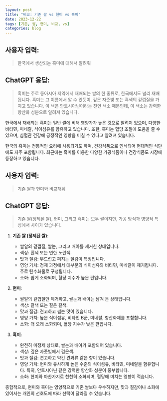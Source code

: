 ```yaml
---
layout: post
title: "비교: 기존 쌀 vs 현미 vs 흑미"
date: 2023-12-22
tags: [기존, 쌀, 현미, 비교, vs]
categories: blog
---
```


## 사용자 입력:
> 한국에서 생산되는 흑미에 대해서 알려줘

## ChatGPT 응답:
> 흑미는 주로 동아시아 지역에서 재배되는 쌀의 한 종류로, 한국에서도 널리 재배됩니다. 흑미는 그 이름에서 알 수 있듯이, 깊은 자줏빛 또는 흑색의 겉껍질을 가지고 있습니다. 이 색은 안토시아닌이라는 천연 색소 때문인데, 이 색소는 강력한 항산화 성분으로 알려져 있습니다.

한국에서 재배되는 흑미는 일반 쌀에 비해 영양가가 높은 것으로 알려져 있으며, 다양한 비타민, 미네랄, 식이섬유를 함유하고 있습니다. 또한, 흑미는 혈당 조절에 도움을 줄 수 있으며, 심혈관 건강에 긍정적인 영향을 미칠 수 있다고 알려져 있습니다.

한국의 흑미는 전통적인 요리에 사용되기도 하며, 건강식품으로 인식되어 현대적인 식단에도 자주 포함됩니다. 최근에는 흑미를 이용한 다양한 가공식품이나 건강식품도 시장에 등장하고 있습니다.

## 사용자 입력:
> 기존 쌀과 현미와 비교해줘

## ChatGPT 응답:
> 기존 쌀(정제된 쌀), 현미, 그리고 흑미는 모두 쌀이지만, 가공 방식과 영양적 특성에서 차이가 있습니다.

1. **기존 쌀 (정제된 쌀)**:
   - 쌀알의 겉껍질, 쌀눈, 그리고 배아를 제거한 상태입니다.
   - 색상: 흰색 또는 연한 노란색.
   - 맛과 질감: 부드럽고 퍼지는 질감이 특징입니다.
   - 영양 가치: 정제 과정에서 대부분의 식이섬유와 비타민, 미네랄이 제거됩니다. 주로 탄수화물로 구성됩니다.
   - 소화: 쉽게 소화되며, 혈당 지수가 높은 편입니다.

2. **현미**:
   - 쌀알의 겉껍질만 제거하고, 쌀눈과 배아는 남겨 둔 상태입니다.
   - 색상: 갈색 또는 짙은 갈색.
   - 맛과 질감: 견고하고 씹는 맛이 있습니다.
   - 영양 가치: 높은 식이섬유, 비타민 B군, 미네랄, 항산화제를 포함합니다.
   - 소화: 더 오래 소화되며, 혈당 지수가 낮은 편입니다.

3. **흑미**:
   - 완전히 미정제 상태로, 쌀눈과 배아가 포함되어 있습니다.
   - 색상: 깊은 자줏빛에서 검은색.
   - 맛과 질감: 견고하고 약간 견과류 같은 향이 있습니다.
   - 영양 가치: 현미와 유사하게 높은 수준의 식이섬유, 비타민, 미네랄을 함유합니다. 특히, 안토시아닌 같은 강력한 항산화 성분이 풍부합니다.
   - 소화: 현미와 마찬가지로 천천히 소화되며, 혈당에 미치는 영향이 적습니다.

종합적으로, 현미와 흑미는 영양적으로 기존 쌀보다 우수하지만, 맛과 질감이나 소화에 있어서는 개인의 선호도에 따라 선택이 달라질 수 있습니다.


